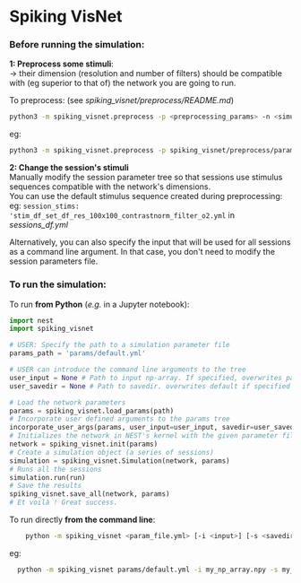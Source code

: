 # Spiking VisNet


### Before running the simulation:

**1: Preprocess some stimuli**:  
-> their dimension (resolution and
    number of filters) should be compatible with (eg superior to that of) the network you are going to run.

To preprocess: (see *spiking_visnet/preprocess/README.md*)

```bash
python3 -m spiking_visnet.preprocess -p <preprocessing_params> -n <simulation_params> [-input <input_dir>]
```
eg:
```bash
python3 -m spiking_visnet.preprocess -p spiking_visnet/preprocess/params/default.yml -n params/default.yml
```

**2: Change the session's stimuli**  
Manually modify the session parameter tree so that sessions use stimulus sequences compatible with the network's dimensions.  
You can use the default stimulus sequence created during preprocessing:  
eg: `session_stims: 'stim_df_set_df_res_100x100_contrastnorm_filter_o2.yml` in *sessions_df.yml*

Alternatively, you can also specify the input that will be used for all sessions as a command line argument. In that case, you don't need to modify the session parameters file. 

### To run the simulation:

To run **from Python** (_e.g._ in a Jupyter notebook):

```python
import nest
import spiking_visnet

# USER: Specify the path to a simulation parameter file
params_path = 'params/default.yml'

# USER can introduce the command line arguments to the tree
user_input = None # Path to input np-array. If specified, overwrites param file default
user_savedir = None # Path to savedir. overwrites default if specified

# Load the network parameters
params = spiking_visnet.load_params(path)
# Incorporate user defined arguments to the params tree
incorporate_user_args(params, user_input=user_input, savedir=user_savedir)
# Initializes the network in NEST's kernel with the given parameter file
network = spiking_visnet.init(params)
# Create a simulation object (a series of sessions)
simulation = spiking_visnet.Simulation(network, params)
# Runs all the sessions
simulation.run(run)
# Save the results
spiking_visnet.save_all(network, params)
# Et voilà ! Great success.
```

To run directly **from the command line**:

```bash
    python -m spiking_visnet <param_file.yml> [-i <input>] [-s <savedir>]
```
eg:
```bash
  python -m spiking_visnet params/default.yml -i my_np_array.npy -s my_saving_directory
```
